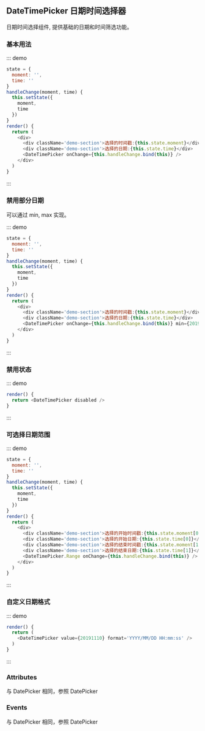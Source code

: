 ## DateTimePicker 日期时间选择器

日期时间选择组件, 提供基础的日期和时间筛选功能。

### 基本用法

::: demo
```js
state = {
  moment: '',
  time: ''
}
handleChange(moment, time) {
  this.setState({
    moment,
    time
  })
}
render() {
  return (
    <div>
      <div className='demo-section'>选择的时间戳:{this.state.moment}</div>
      <div className='demo-section'>选择的日期:{this.state.time}</div>
      <DateTimePicker onChange={this.handleChange.bind(this)} />
    </div>
  )
}
```
:::

### 禁用部分日期

可以通过 min, max 实现。

::: demo
```js
state = {
  moment: '',
  time: ''
}
handleChange(moment, time) {
  this.setState({
    moment,
    time
  })
}
render() {
  return (
    <div>
      <div className='demo-section'>选择的时间戳:{this.state.moment}</div>
      <div className='demo-section'>选择的日期:{this.state.time}</div>
      <DateTimePicker onChange={this.handleChange.bind(this)} min={20190408} max={20190610} />
    </div>
  )
}
```
:::

### 禁用状态

::: demo
```js
render() {
  return <DateTimePicker disabled />
}
```
:::

### 可选择日期范围

::: demo
```js
state = {
  moment: '',
  time: ''
}
handleChange(moment, time) {
  this.setState({
    moment,
    time
  })
}
render() {
  return (
    <div>
      <div className='demo-section'>选择的开始时间戳:{this.state.moment[0]}</div>
      <div className='demo-section'>选择的开始日期:{this.state.time[0]}</div>
      <div className='demo-section'>选择的结束时间戳:{this.state.moment[1]}</div>
      <div className='demo-section'>选择的结束日期:{this.state.time[1]}</div>
      <DateTimePicker.Range onChange={this.handleChange.bind(this)} />
    </div>
  )
}
```
:::

### 自定义日期格式

::: demo
```js
render() {
  return (
    <DateTimePicker value={20191110} format='YYYY/MM/DD HH:mm:ss' />
  )
}
```
:::

### Attributes

与 DatePicker 相同，参照 DatePicker

### Events

与 DatePicker 相同，参照 DatePicker
